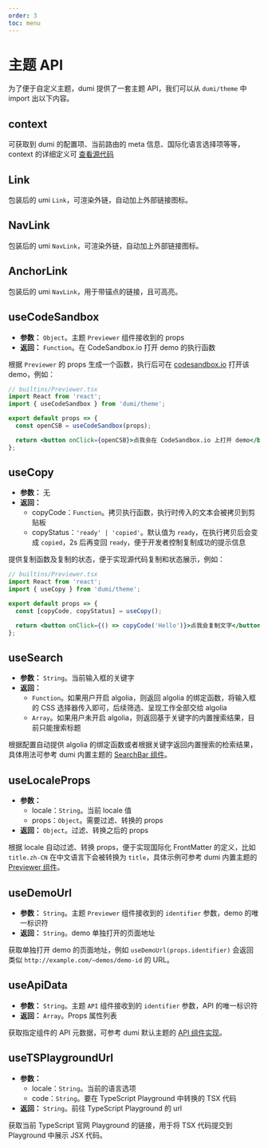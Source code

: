 ```yaml
---
order: 3
toc: menu
---
```


# 主题 API

为了便于自定义主题，dumi 提供了一套主题 API，我们可以从 `dumi/theme` 中 import 出以下内容。

## context

可获取到 dumi 的配置项、当前路由的 meta 信息、国际化语言选择项等等，context 的详细定义可 <a target="_blank" href="https://github.com/umijs/dumi/blob/master/packages/preset-dumi/src/theme/context.ts#L8">查看源代码</a>

## Link

包装后的 umi `Link`，可渲染外链，自动加上外部链接图标。

## NavLink

包装后的 umi `NavLink`，可渲染外链，自动加上外部链接图标。

## AnchorLink

包装后的 umi `NavLink`，用于带锚点的链接，且可高亮。

## useCodeSandbox

- **参数：** `Object`。主题 `Previewer` 组件接收到的 props
- **返回：** `Function`。在 CodeSandbox.io 打开 demo 的执行函数

根据 `Previewer` 的 props 生成一个函数，执行后可在 [codesandbox.io](https://codesandbox.io) 打开该 demo，例如：

```jsx | pure
// builtins/Previewer.tsx
import React from 'react';
import { useCodeSandbox } from 'dumi/theme';

export default props => {
  const openCSB = useCodeSandbox(props);

  return <button onClick={openCSB}>点我会在 CodeSandbox.io 上打开 demo</button>;
};
```

## useCopy

- **参数：** 无
- **返回：**
  - copyCode：`Function`。拷贝执行函数，执行时传入的文本会被拷贝到剪贴板
  - copyStatus：`'ready' | 'copied'`。默认值为 `ready`，在执行拷贝后会变成 `copied`，2s 后再变回 `ready`，便于开发者控制复制成功的提示信息

提供复制函数及复制的状态，便于实现源代码复制和状态展示，例如：

```jsx | pure
// builtins/Previewer.tsx
import React from 'react';
import { useCopy } from 'dumi/theme';

export default props => {
  const [copyCode, copyStatus] = useCopy();

  return <button onClick={() => copyCode('Hello')}>点我会复制文字</button>;
};
```

## useSearch

- **参数：** `String`。当前输入框的关键字
- **返回：**
  - `Function`。如果用户开启 algolia，则返回 algolia 的绑定函数，将输入框的 CSS 选择器传入即可，后续筛选、呈现工作全部交给 algolia
  - `Array`。如果用户未开启 algolia，则返回基于关键字的内置搜索结果，目前只能搜索标题

根据配置自动提供 algolia 的绑定函数或者根据关键字返回内置搜索的检索结果，具体用法可参考 dumi 内置主题的 [SearchBar 组件](https://github.com/umijs/dumi/blob/master/packages/theme-default/src/components/SearchBar.tsx#L9)。

## useLocaleProps

- **参数：**
  - locale：`String`。当前 locale 值
  - props：`Object`。需要过滤、转换的 props
- **返回：** `Object`。过滤、转换之后的 props

根据 locale 自动过滤、转换 props，便于实现国际化 FrontMatter 的定义，比如 `title.zh-CN` 在中文语言下会被转换为 `title`，具体示例可参考 dumi 内置主题的 [Previewer 组件](https://github.com/umijs/dumi/blob/master/packages/theme-default/src/builtins/Previewer.tsx#L72)。

## useDemoUrl

- **参数：** `String`。主题 `Previewer` 组件接收到的 `identifier` 参数，demo 的唯一标识符
- **返回：** `String`。demo 单独打开的页面地址

获取单独打开 demo 的页面地址，例如 `useDemoUrl(props.identifier)` 会返回类似 `http://example.com/~demos/demo-id` 的 URL。

## useApiData

- **参数：** `String`。主题 `API` 组件接收到的 `identifier` 参数，API 的唯一标识符
- **返回：** `Array`。Props 属性列表

获取指定组件的 API 元数据，可参考 dumi 默认主题的 [API 组件实现](https://github.com/umijs/dumi/blob/master/packages/theme-default/src/builtins/API.tsx)。

## useTSPlaygroundUrl

- **参数：**
  - locale：`String`。当前的语言选项
  - code：`String`。要在 TypeScript Playground 中转换的 TSX 代码
- **返回：** `String`。前往 TypeScript Playground 的 url

获取当前 TypeScript 官网 Playground 的链接，用于将 TSX 代码提交到 Playground 中展示 JSX 代码。

